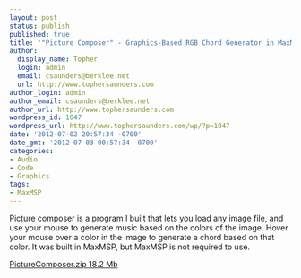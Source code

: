 ```yaml
---
layout: post
status: publish
published: true
title: '"Picture Composer" - Graphics-Based RGB Chord Generator in MaxMSP'
author:
  display_name: Topher
  login: admin
  email: csaunders@berklee.net
  url: http://www.tophersaunders.com
author_login: admin
author_email: csaunders@berklee.net
author_url: http://www.tophersaunders.com
wordpress_id: 1047
wordpress_url: http://www.tophersaunders.com/wp/?p=1047
date: '2012-07-02 20:57:34 -0700'
date_gmt: '2012-07-03 00:57:34 -0700'
categories:
- Audio
- Code
- Graphics
tags:
- MaxMSP
---
```


Picture composer is a program I built that lets you load any image file, and use your mouse to generate music based on the colors of the image.  Hover your mouse over a color in the image to generate a chord based on that color.  It was built in MaxMSP, but MaxMSP is not required to use.

[PictureComposer.zip 18.2 Mb](http://www.tophersaunders.com/PictureComposer.zip)
